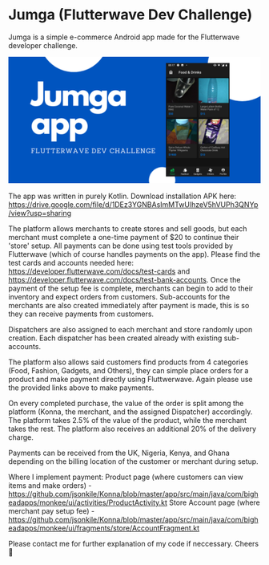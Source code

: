 # Jumga (Flutterwave Dev Challenge)
Jumga is a simple e-commerce Android app made for the Flutterwave developer challenge. 

![alt text](https://github.com/jsonkile/Jumga/blob/master/Konna%20App.png?raw=true)

The app was written in purely Kotlin. Download installation APK here: https://drive.google.com/file/d/1DEz3YGNBAsImMTwUlhzeV5hVUPh3QNYp/view?usp=sharing

The platform allows merchants to create stores and sell goods, but each merchant must complete a one-time payment of $20 to continue their 'store' setup.
All payments can be done using test tools provided by Flutterwave (which of course handles payments on the app). Please find the test cards and accounts needed here: https://developer.flutterwave.com/docs/test-cards and https://developer.flutterwave.com/docs/test-bank-accounts.
Once the payment of the setup fee is complete, merchants can begin to add to their inventory and expect orders from customers. Sub-accounts for the merchants are also created immediately after payment is made, this is so they can receive payments from customers.

Dispatchers are also assigned to each merchant and store randomly upon creation. Each dispatcher has been created already with existing sub-accounts.

The platform also allows said customers find products from 4 categories (Food, Fashion, Gadgets, and Others), they can simple place orders for a product and make payment directly using Fluttwerwave. Again please use the provided links above to make payments.

On every completed purchase, the value of the order is split among the platform (Konna, the merchant, and the assigned Dispatcher) accordingly. The platform takes 2.5% of the value of the product, while the merchant takes the rest. The platform also receives an additional 20% of the delivery charge.

Payments can be received from the UK, Nigeria, Kenya, and Ghana depending on the billing location of the customer or merchant during setup.


Where I implement payment:
Product page (where customers can view items and make orders) - https://github.com/jsonkile/Konna/blob/master/app/src/main/java/com/bigheadapps/monkee/ui/activities/ProductActivity.kt
Store Account page (where merchant pay setup fee) - https://github.com/jsonkile/Konna/blob/master/app/src/main/java/com/bigheadapps/monkee/ui/fragments/store/AccountFragment.kt

Please contact me for further explanation of my code if neccessary.
Cheers 🥂
